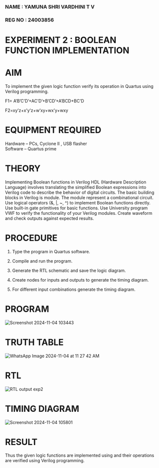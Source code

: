 ### NAME : YAMUNA SHRI VARDHINI T V
### REG NO : 24003856
# EXPERIMENT 2 : BOOLEAN FUNCTION IMPLEMENTATION

# AIM

To implement the given logic function verify its operation in Quartus using Verilog programming.

F1= A’B’C’D’+AC’D’+B’CD’+A’BCD+BC’D 

F2=xy’z+x’y’z+w’xy+wx’y+wxy

# EQUIPMENT REQUIRED

Hardware – PCs, Cyclone II , USB flasher </br>
Software – Quartus prime

# THEORY
Implementing Boolean functions in Verilog HDL (Hardware Description Language) involves translating the simplified Boolean expressions into Verilog code to describe the behavior of digital circuits. The basic building blocks in Verilog is module. The module represent a combinational circuit. Use logical operators (&, |, ~, ^) to implement Boolean functions directly. Use built-in gate primitives for basic functions. 
Use University program VWF to verify the functionality of your Verilog modules. Create waveform and check outputs against expected results.


# PROCEDURE

1.	Type the program in Quartus software.

2.	Compile and run the program.

3.	Generate the RTL schematic and save the logic diagram.

4.	Create nodes for inputs and outputs to generate the timing diagram.

5.	For different input combinations generate the timing diagram.


# PROGRAM
![Screenshot 2024-11-04 103443](https://github.com/user-attachments/assets/5ea3896c-a8cf-4df4-9f65-2c7889f4b4e4)

# TRUTH TABLE
![WhatsApp Image 2024-11-04 at 11 27 42 AM](https://github.com/user-attachments/assets/b6e14611-0a5e-44bc-9cdb-7dc9580f70d3)

# RTL
![RTL output exp2](https://github.com/user-attachments/assets/755ed22e-0148-4647-b0e5-338308076689)

# TIMING DIAGRAM
![Screenshot 2024-11-04 105801](https://github.com/user-attachments/assets/7e642494-c0e9-4d15-93bc-1da06e953640)

# RESULT
Thus the given logic functions are implemented using and their operations are verified using Verilog programming.

